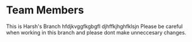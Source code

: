 # Team Members

This is Harsh's Branch
hfdjkvggfkgbgfl
djhffkjhghfklsjn
Please be careful when working in this branch and please dont make unneccesary changes.
